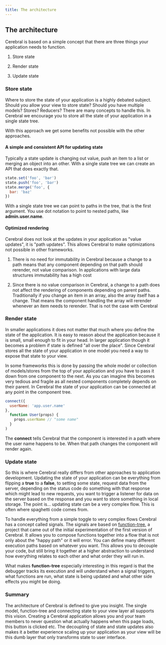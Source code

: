 ```yaml
---
title: The architecture
---
```


## The architecture

Cerebral is based on a simple concept that there are three things your application needs to function.

1. Store state

2. Render state

3. Update state

### Store state
Where to store the state of your application is a highly debated subject. Should you allow your view to store state? Should you have multiple models? Stores? Reducers? There are many concepts to handle this. In Cerebral we encourage you to store all the state of your application in a single state tree.

With this approach we get some benefits not possible with the other approaches.

#### A simple and consistent API for updating state
Typically a state update is changing out value, push an item to a list or merging an object into an other. With a single state tree we can create an API that does exactly that.

```js
state.set('foo', 'bar')
state.push('foo', 'bar')
state.merge('foo', {
  bar: 'baz'
})
```

With a single state tree we can point to paths in the tree, that is the first argument. You use dot notation to point to nested paths, like **admin.user.name**.

#### Optimized rendering
Cerebral does not look at the updates in your application as "value updates", it is "path updates". This allows Cerebral to make optimizations not possible in other frameworks.

1. There is no need for immutability in Cerebral because a change to a path means that any component depending on that path should rerender, not value comparison. In applications with large data structures immutability has a high cost

2. Since there is no value comparison in Cerebral, a change to a path does not affect the rendering of components depending on parent paths. Traditionally if you change an item in an array, also the array itself has a change. That means the component handling the array will rerender whenever an item needs to rerender. That is not the case with Cerebral

### Render state
In smaller applications it does not matter that much where you define the state of the application. It is easy to reason about the application because it is small, small enough to fit in your head. In larger application though it becomes a problem if state is defined "all over the place". Since Cerebral stores all the state of your application in one model you need a way to expose that state to your view.

In some frameworks this is done by passing the whole model or collection of models/stores from the top of your application and you have to pass it down from one component to the next. As you can imagine this becomes very tedious and fragile as all nested components completely depends on their parent. In Cerebral the state of your application can be connected at any point in the component tree.

```js
connect({
  userName: 'app.user.name'
},
  function User(props) {
    props.userName // "some name"
  }
)
```

The **connect** tells Cerebral that the component is interested in a path where the user name happens to be. When that path changes the component will render again.

### Update state
So this is where Cerebral really differs from other approaches to application development. Updating the state of your application can be everything from flipping a **true** to a **false**, to setting some state, request data from the server, depending on the status code do something with that response which might lead to new requests, you want to trigger a listener for data on the server based on the response and you want to store something in local storage. The point is... updating state can be a very complex flow. This is often where spaghetti code comes from.

To handle everything from a simple toggle to very complex flows Cerebral has a concept called signals. The signals are based on [function-tree](https://github.com/cerebral/function-tree), a project that came out of the initial experimentation of the first version of Cerebral. It allows you to compose functions together into a flow that is not only about the "happy path" or it will error. You can define many different execution paths based on whatever you want. This allows you to decouple your code, but still bring it together at a higher abstraction to understand how everything relates to each other and what order they will run in.

What makes **function-tree** especially interesting in this regard is that the debugger tracks its execution and will understand when a signal triggers, what functions are run, what state is being updated and what other side effects you might be doing.

### Summary
The architecture of Cerebral is defined to give you insight. The single model, function-tree and connecting state to your view layer all supports this vision. Creating a Cerebral application allows you and your team members to never question what actually happens when this page loads, this button is clicked etc. The decoupling of state and state updates also makes it a better experience scaling up your application as your view will be this dumb layer that only transforms state to user interface.
